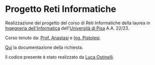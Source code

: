 # Progetto Reti Informatiche
Realizzazione del progetto del corso di Reti Informatiche della laurea in [Ingegneria dell'Informatica](https://computer.ing.unipi.it/inginf-l) dell'[Università di Pisa](https://unipi.it) A.A. 22/23.

Corso tenuto da:
[Prof. Anastasi](http://docenti.ing.unipi.it/g.anastasi/) e [Ing. Pistolesi](http://docenti.ing.unipi.it/f.pistolesi/teaching.html).

[Qui](progetto2023.pdf) la documentazione della richiesta.

Il codice presente è stato realizzato da [Luca Ostinelli](https://lucaosti.github.io).

